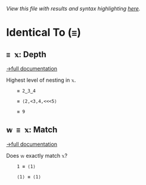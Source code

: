 *View this file with results and syntax highlighting [here](https://mlochbaum.github.io/BQN/help/depth_match.html).*

# Identical To (`≡`)

## `≡ 𝕩`: Depth
[→full documentation](../doc/depth.md)

Highest level of nesting in `𝕩`.

        ≡ 2‿3‿4

        ≡ ⟨2,<3,4,<<<5⟩

        ≡ 9



## `𝕨 ≡ 𝕩`: Match
[→full documentation](../doc/match.md)

Does `𝕨` exactly match `𝕩`?

        1 ≡ ⟨1⟩

        ⟨1⟩ ≡ ⟨1⟩
